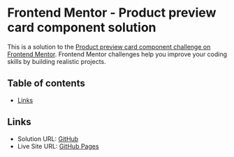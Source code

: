 # Frontend Mentor - Product preview card component solution

This is a solution to the [Product preview card component challenge on Frontend Mentor](https://www.frontendmentor.io/challenges/product-preview-card-component-GO7UmttRfa). Frontend Mentor challenges help you improve your coding skills by building realistic projects. 

## Table of contents

- [Links](#links)

## Links

- Solution URL: [GitHub](https://github.com/Papyszoo/Product-preview-card-component)
- Live Site URL: [GitHub Pages](https://papyszoo.github.io/Product-preview-card-component/)
